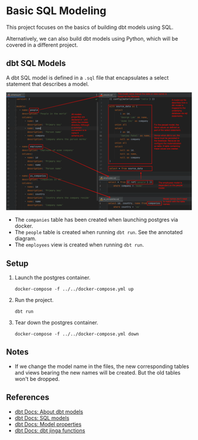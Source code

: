 # Basic SQL Modeling

This project focuses on the basics of building dbt models using SQL.

Alternatively, we can also build dbt models using Python, which will be covered in a different project.

## dbt SQL Models

A dbt SQL model is defined in a `.sql` file that encapsulates a select statement that describes a model.

![Model files](images/model_files.png)

* The `companies` table has been created when launching postgres via docker.
* The `people` table is created when running `dbt run`. See the annotated diagram.
* The `employees` view is created when running `dbt run`.

## Setup

1. Launch the postgres container.

   ```shell
   docker-compose -f ../../docker-compose.yml up
   ```

1. Run the project.

   ```shell
   dbt run
   ```

1. Tear down the postgres container.

   ```shell
   docker-compose -f ../../docker-compose.yml down
   ```

## Notes

* If we change the model name in the files, the new corresponding tables and views bearing the new names will be created. But the old tables won't be dropped. 

## References

* [dbt Docs: About dbt models](https://docs.getdbt.com/docs/build/models)
* [dbt Docs: SQL models](https://docs.getdbt.com/docs/build/sql-models)
* [dbt Docs: Model properties](https://docs.getdbt.com/reference/model-properties)
* [dbt Docs: dbt jinga functions](https://docs.getdbt.com/reference/dbt-jinja-functions)